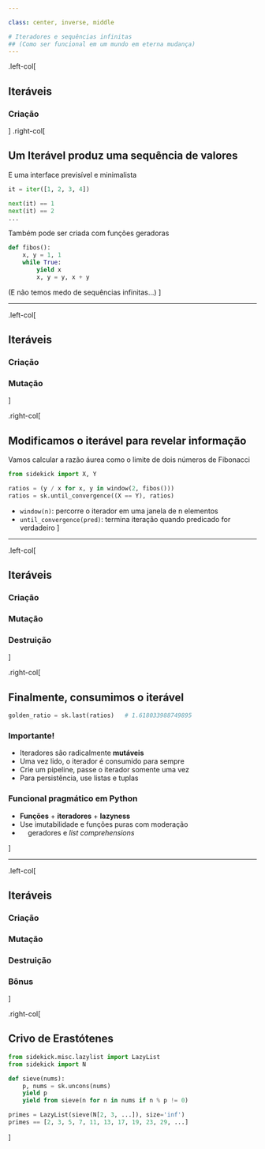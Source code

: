 ```yaml
---

class: center, inverse, middle

# Iteradores e sequências infinitas
## (Como ser funcional em um mundo em eterna mudança)
---
```


.left-col[
## Iteráveis
### Criação
]
.right-col[
## Um Iterável produz uma sequência de valores

E uma interface previsível e minimalista

```python
it = iter([1, 2, 3, 4])

next(it) == 1
next(it) == 2
...
```

Também pode ser criada com funções geradoras

```python
def fibos():
    x, y = 1, 1
    while True:
        yield x
        x, y = y, x + y
```

(E não temos medo de sequências infinitas...)
]

---

.left-col[
## Iteráveis
### Criação
### Mutação
]

.right-col[
## Modificamos o iterável para revelar informação

Vamos calcular a razão áurea como o limite de dois 
números de Fibonacci

```python
from sidekick import X, Y

ratios = (y / x for x, y in window(2, fibos()))
ratios = sk.until_convergence((X == Y), ratios)
```

- `window(n)`: percorre o iterador em uma janela de n elementos
- `until_convergence(pred)`: termina iteração quando predicado for verdadeiro
]
---

.left-col[
## Iteráveis
### Criação
### Mutação
### Destruição
]

.right-col[
## Finalmente, consumimos o iterável

```python
golden_ratio = sk.last(ratios)   # 1.618033988749895
```

### Importante!

- Iteradores são radicalmente **mutáveis**
- Uma vez lido, o iterador é consumido para sempre
- Crie um pipeline, passe o iterador somente uma vez
- Para persistência, use listas e tuplas

### Funcional pragmático em Python

- **Funções** + **iteradores** + **lazyness**
- Use imutabilidade e funções puras com moderação
- <i class="fa fa-heart red" style="transform: scale(1.5); margin: 0 0.5rem;"></i> geradores e *list comprehensions*

]


---

.left-col[
## Iteráveis
### Criação
### Mutação
### Destruição
### Bônus
]

.right-col[
## Crivo de Erastótenes

```python
from sidekick.misc.lazylist import LazyList
from sidekick import N

def sieve(nums):
    p, nums = sk.uncons(nums)
    yield p
    yield from sieve(n for n in nums if n % p != 0)

primes = LazyList(sieve(N[2, 3, ...]), size='inf')
primes == [2, 3, 5, 7, 11, 13, 17, 19, 23, 29, ...]
```
]